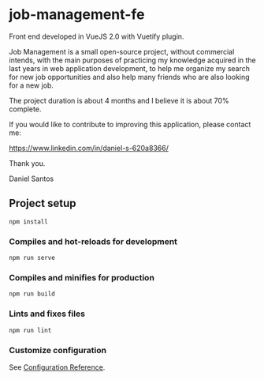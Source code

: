 # job-management-fe
Front end developed in VueJS 2.0 with Vuetify plugin.


Job Management is a small open-source project, without commercial intends, with the main purposes of practicing my knowledge acquired in the last years in web application development, to help me organize my search for new job opportunities and also help many friends who are also looking for a new job.

The project duration is about 4 months and I believe it is about 70% complete.

If you would like to contribute to improving this application, please contact me:

https://www.linkedin.com/in/daniel-s-620a8366/

Thank you.

Daniel Santos


## Project setup
```
npm install
```

### Compiles and hot-reloads for development
```
npm run serve
```

### Compiles and minifies for production
```
npm run build
```

### Lints and fixes files
```
npm run lint
```

### Customize configuration
See [Configuration Reference](https://cli.vuejs.org/config/).
